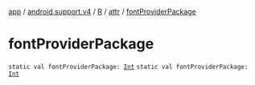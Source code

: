 [app](../../../index.md) / [android.support.v4](../../index.md) / [R](../index.md) / [attr](index.md) / [fontProviderPackage](./font-provider-package.md)

# fontProviderPackage

`static val fontProviderPackage: `[`Int`](https://kotlinlang.org/api/latest/jvm/stdlib/kotlin/-int/index.html)
`static val fontProviderPackage: `[`Int`](https://kotlinlang.org/api/latest/jvm/stdlib/kotlin/-int/index.html)